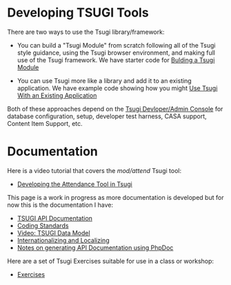 Developing TSUGI Tools
======================

There are two ways to use the Tsugi library/framework:

* You can build a "Tsugi Module" from scratch following all of the
Tsugi style guidance, using the Tsugi browser environment, and
making full use of the Tsugi framework.
We have starter code for
[Bulding a Tsugi Module](https://github.com/tsugiproject/tsugi-php-module)

* You can use Tsugi more like a library and add it to an existing
application.   We have example code showing how you might
[Use Tsugi With an Existing Application](https://github.com/tsugiproject/tsugi-php-standalone)

Both of these approaches depend on the
[Tsugi Devloper/Admin Console](https://github.com/tsugiproject/tsugi)
for database configuration, setup, developer test harness,
CASA support, Content Item Support, etc.

Documentation
=============

Here is a video tutorial that covers the _mod/attend_ Tsugi tool:

* [Developing the Attendance Tool in Tsugi](https://www.youtube.com/watch?v=xMK8IjUQuz8&index=4&list=PLlRFEj9H3Oj5WZUjVjTJVBN18ozYSWMhw)

This page is a work in progress as more documentation is developed but
for now this is the documentation I have:

* [TSUGI API Documentation](http://api.tsugi.org/)
* [Coding Standards](CODING.md)
* [Video: TSUGI Data Model](https://www.youtube.com/watch?v=zXdNQGuXvuo&list=PLlRFEj9H3Oj5WZUjVjTJVBN18ozYSWMhw&index=4)
* [Internationalizing and Localizing](I18N.md)
* [Notes on generating API Documentation using PhpDoc](PHPDOC.md)

Here are a set of Tsugi Exercises suitable for use in a class or workshop:

* [Exercises](https://github.com/tsugiproject/tsugi-php-exercises)



